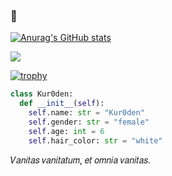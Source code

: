 ### 🍢

[![Anurag's GitHub stats](https://github-readme-stats.vercel.app/api?username=Kur0den&count_private=true&show_icons=true&locale=ja&title_color=006400&text_color=006400&icon_color=006400&hide_border=true)](https://github.com/anuraghazra/github-readme-stats)

![](https://github-profile-summary-cards.vercel.app/api/cards/profile-details?username=Kur0den)

[![trophy](https://github-profile-trophy.vercel.app/?username=kur0den&theme=discord&no-frame=true&&column=-1)](https://github.com/ryo-ma/github-profile-trophy)

```py
class Kur0den:
  def __init__(self):
    self.name: str = "Kur0den"
    self.gender: str = "female"
    self.age: int = 6
    self.hair_color: str = "white"
```

𝑉𝑎𝑛𝑖𝑡𝑎𝑠 𝑣𝑎𝑛𝑖𝑡𝑎𝑡𝑢𝑚, 𝑒𝑡 𝑜𝑚𝑛𝑖𝑎 𝑣𝑎𝑛𝑖𝑡𝑎𝑠.
